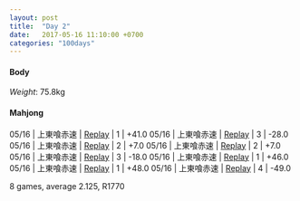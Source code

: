 ```yaml
---
layout: post
title:  "Day 2"
date:   2017-05-16 11:10:00 +0700
categories: "100days"
---
```


#### Body
*Weight*: 75.8kg

#### Mahjong

05/16 | 上東喰赤速 | <a href="http://tenhou.net/0/?log=2017051612gm-00c1-0000-d0b1d364&tw=2">Replay</a> | 1 | +41.0
05/16 | 上東喰赤速 | <a href="http://tenhou.net/0/?log=2017051613gm-00c1-0000-c6578902&tw=2">Replay</a> | 3 | -28.0
05/16 | 上東喰赤速 | <a href="http://tenhou.net/0/?log=2017051614gm-00c1-0000-cc46b70d&tw=2">Replay</a> | 2 | +7.0
05/16 | 上東喰赤速 | <a href="http://tenhou.net/0/?log=2017051615gm-00c1-0000-ec74e0bd&tw=1">Replay</a> | 2 | +7.0
05/16 | 上東喰赤速 | <a href="http://tenhou.net/0/?log=2017051616gm-00c1-0000-3b28dfdf&tw=2">Replay</a> | 3 | -18.0
05/16 | 上東喰赤速 | <a href="http://tenhou.net/0/?log=2017051617gm-00c1-0000-284882bb&tw=3">Replay</a> | 1 | +46.0
05/16 | 上東喰赤速 | <a href="http://tenhou.net/0/?log=2017051618gm-00c1-0000-547e797b&tw=3">Replay</a> | 1 | +48.0
05/16 | 上東喰赤速 | <a href="http://tenhou.net/0/?log=2017051618gm-00c1-0000-f2f3c079&tw=1">Replay</a> | 4 | -49.0

8 games, average 2.125, R1770
